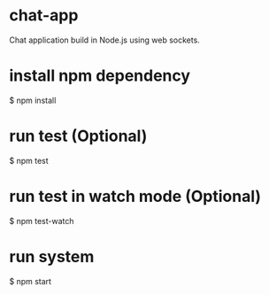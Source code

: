 # chat-app
Chat application build in Node.js using web sockets.

# install npm dependency
$ npm install

# run test (Optional)
$ npm test

# run test in watch mode (Optional)
$ npm test-watch

# run system
$ npm start
